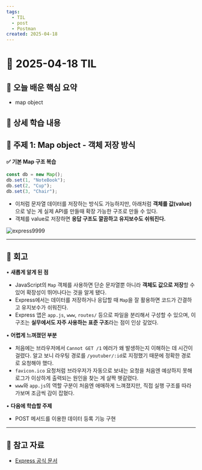 ```yaml
---
tags:
  - TIL
  - post
  - Postman
created: 2025-04-18
---
```


# 📘 2025-04-18 TIL

## 📌 오늘 배운 핵심 요약
-  map object

## 🧠 상세 학습 내용

## 📍 주제 1:  Map object - 객체 저장 방식

#### ✅ 기본 Map 구조 복습

```js
const db = new Map();
db.set(1, "NoteBook");
db.set(2, "Cup");
db.set(3, "Chair");
```

- 이처럼 문자열 데이터를 저장하는 방식도 가능하지만, 아래처럼 **객체를 값(value)** 으로 넣는 게 실제 API를 만들때 확장 가능한 구조로 만들 수 있다.
- 객체를 value로 저장하면 **응답 구조도 깔끔하고 유지보수도 쉬워진다.**

![express9999](https://seonohblog.netlify.app/assets/express9999.png)


---

## 💭 회고

• **새롭게 알게 된 점**
- JavaScript의 `Map` 객체를 사용하면 단순 문자열뿐 아니라 **객체도 값으로 저장**할 수 있어 확장성이 뛰어나다는 것을 알게 됐다.
- Express에서는 데이터를 저장하거나 응답할 때 `Map`을 잘 활용하면 코드가 간결하고 유지보수가 쉬워진다.
- Express 앱은 `app.js`, `www`, `routes/` 등으로 파일을 분리해서 구성할 수 있으며, 이 구조는 **실무에서도 자주 사용하는 표준 구조**라는 점이 인상 깊었다.

• **어렵게 느껴졌던 부분**
- 처음에는 브라우저에서 `Cannot GET /1` 에러가 왜 발생하는지 이해하는 데 시간이 걸렸다. 알고 보니 라우팅 경로를 `/youtuber/:id`로 지정했기 때문에 정확한 경로로 요청해야 했다.
- `favicon.ico` 요청처럼 브라우저가 자동으로 보내는 요청을 처음엔 예상하지 못해 로그가 이상하게 출력되는 원인을 찾는 게 살짝 헷갈렸다.
- `www`와 `app.js`의 역할 구분이 처음엔 애매하게 느껴졌지만, 직접 실행 구조를 따라가보며 조금씩 감이 잡혔다.

• **다음에 학습할 주제**
- POST 메서드를 이용한 데이터 등록 기능 구현

---

## 🔗 참고 자료

- [Express 공식 문서](https://expressjs.com/ko/guide/routing.html)
